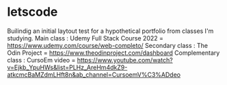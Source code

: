 # letscode
Builindig an initial laytout test for a hypothetical portfolio from classes I'm studying.
Main class : Udemy Full Stack Course 2022 = https://www.udemy.com/course/web-completo/
Secondary class : The Odin Project = https://www.theodinproject.com/dashboard
Complementary class : CursoEm video = https://www.youtube.com/watch?v=Ejkb_YpuHWs&list=PLHz_AreHm4dkZ9-atkcmcBaMZdmLHft8n&ab_channel=CursoemV%C3%ADdeo
